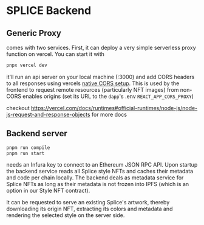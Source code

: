 # SPLICE Backend

## Generic Proxy
comes with two services. First, it can deploy a very simple serverless proxy function on vercel. You can start it with

```bash
pnpx vercel dev
```

it'll run an api server on your local machine (:3000) and add CORS headers to all responses using vercels [native CORS setup](https://vercel.com/support/articles/how-to-enable-cors). This is used by the frontend to request remote resources (particularly NFT images) from non-CORS enables origins (set its URL to the `dapp`'s .env `REACT_APP_CORS_PROXY`)

checkout https://vercel.com/docs/runtimes#official-runtimes/node-js/node-js-request-and-response-objects for more docs

## Backend server

```bash
pnpm run compile
pnpm run start
```

needs an Infura key to connect to an Ethereum JSON RPC API. Upon startup the backend service reads all Splice style NFTs and caches their metadata and code per chain locally. The backend deals as metadata service for Splice NFTs as long as their metadata is not frozen into IPFS (which is an option in our Style NFT contract).

It can be requested to serve an existing Splice's artwork, thereby downloading its origin NFT, extracting its colors and metadata and rendering the selected style on the server side.
